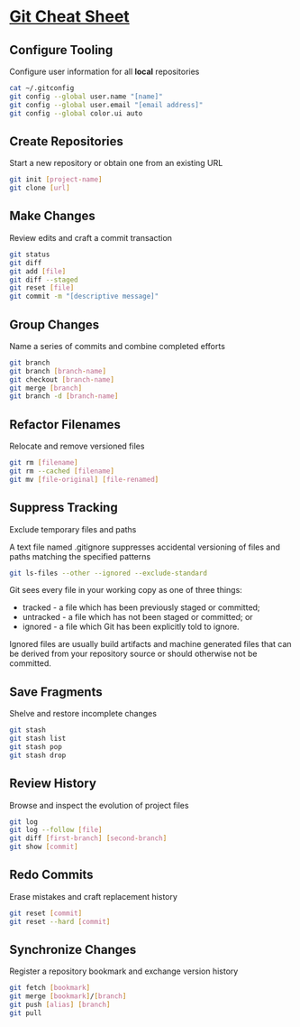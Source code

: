 # [Git Cheat Sheet](https://github.github.com/training-kit/downloads/github-git-cheat-sheet.pdf)

## Configure Tooling

Configure user information for all **local** repositories

```sh
cat ~/.gitconfig
git config --global user.name "[name]"
git config --global user.email "[email address]"
git config --global color.ui auto
```

## Create Repositories

Start a new repository or obtain one from an existing URL

```sh
git init [project-name]
git clone [url]
```

## Make Changes

Review edits and craft a commit transaction

```sh
git status
git diff
git add [file]
git diff --staged
git reset [file]
git commit -m "[descriptive message]"
```

## Group Changes

Name a series of commits and combine completed efforts

```sh
git branch
git branch [branch-name]
git checkout [branch-name]
git merge [branch]
git branch -d [branch-name]
```

## Refactor Filenames

Relocate and remove versioned files

```sh
git rm [filename]
git rm --cached [filename]
git mv [file-original] [file-renamed]
```

## Suppress Tracking

Exclude temporary files and paths

A text file named .gitignore suppresses accidental versioning of files and paths matching the specified patterns

```sh
git ls-files --other --ignored --exclude-standard
```

Git sees every file in your working copy as one of three things:

- tracked - a file which has been previously staged or committed;
- untracked - a file which has not been staged or committed; or
- ignored - a file which Git has been explicitly told to ignore.

Ignored files are usually build artifacts and machine generated files that can be derived from your repository source or should otherwise not be committed. 

## Save Fragments

Shelve and restore incomplete changes

```sh
git stash
git stash list
git stash pop
git stash drop
```

## Review History

Browse and inspect the evolution of project files

```sh
git log
git log --follow [file]
git diff [first-branch] [second-branch]
git show [commit]
```

## Redo Commits

Erase mistakes and craft replacement history

```sh
git reset [commit]
git reset --hard [commit]
```

## Synchronize Changes

Register a repository bookmark and exchange version history

```sh
git fetch [bookmark]
git merge [bookmark]/[branch]
git push [alias] [branch]
git pull
```
